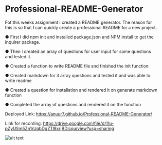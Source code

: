 # Professional-README-Generator

Fot this weeks assignment i created a README generator. The reason for this is so that I can quickly create a professional README for a new project.

● First I did npm init and installed package.json and NPM install to get the inquirer package.

● Then I created an array of questions for user input for some questions and tested it.

● Created a function to write README file and finished the init function

● Created markdown for 3 array questions and tested it and was able to write readme

● Created a question for installation and rendered it on generate markdown function

● Completed the array of questions and rendered it on the function

Deployed Link: https://anuur7.github.io/Professional-README-Generator/

Link for recording: https://drive.google.com/file/d/11u-pZyUSm5Zn1rUqbDgZTI8xrjBDlcqu/view?usp=sharing

![alt text](images/README3.png)
